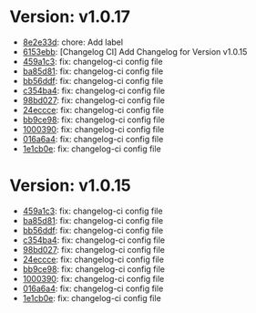 # Version: v1.0.17

* [8e2e33d](https://github.com/ReggiardoJuan/gradleSelenium/commit/8e2e33d6e8562b8c80071c1c4db29742d65d791a): chore: Add label
* [6153ebb](https://github.com/ReggiardoJuan/gradleSelenium/commit/6153ebb2e6f083b14e90201a66e0ae94a71e37cd): [Changelog CI] Add Changelog for Version v1.0.15
* [459a1c3](https://github.com/ReggiardoJuan/gradleSelenium/commit/459a1c3eb077b9fd97b150bbe68b9151cfbadbad): fix: changelog-ci config file
* [ba85d81](https://github.com/ReggiardoJuan/gradleSelenium/commit/ba85d8169199b435e1e03d7dfa183a5c1ad84402): fix: changelog-ci config file
* [bb56ddf](https://github.com/ReggiardoJuan/gradleSelenium/commit/bb56ddf7ce5ffa25b3bac84b34b8b1ae57133489): fix: changelog-ci config file
* [c354ba4](https://github.com/ReggiardoJuan/gradleSelenium/commit/c354ba4f6e838d1bbef5a11b42b990c38ff8ad4b): fix: changelog-ci config file
* [98bd027](https://github.com/ReggiardoJuan/gradleSelenium/commit/98bd02721e4ab053e3f9660a7a77ab6ecd01d2fa): fix: changelog-ci config file
* [24eccce](https://github.com/ReggiardoJuan/gradleSelenium/commit/24eccceb81ace7b455dbfefb5fe800d79f934434): fix: changelog-ci config file
* [bb9ce98](https://github.com/ReggiardoJuan/gradleSelenium/commit/bb9ce989a43db97cf524e3f5514b9245b21d0784): fix: changelog-ci config file
* [1000390](https://github.com/ReggiardoJuan/gradleSelenium/commit/1000390e7f3306bebd9d096b522f7e54cb846d31): fix: changelog-ci config file
* [016a6a4](https://github.com/ReggiardoJuan/gradleSelenium/commit/016a6a4d2c2a8dc4bc5e5a8edda289b81fb806bc): fix: changelog-ci config file
* [1e1cb0e](https://github.com/ReggiardoJuan/gradleSelenium/commit/1e1cb0e6729d9d561754922782c20580f54faeba): fix: changelog-ci config file


# Version: v1.0.15

* [459a1c3](https://github.com/ReggiardoJuan/gradleSelenium/commit/459a1c3eb077b9fd97b150bbe68b9151cfbadbad): fix: changelog-ci config file
* [ba85d81](https://github.com/ReggiardoJuan/gradleSelenium/commit/ba85d8169199b435e1e03d7dfa183a5c1ad84402): fix: changelog-ci config file
* [bb56ddf](https://github.com/ReggiardoJuan/gradleSelenium/commit/bb56ddf7ce5ffa25b3bac84b34b8b1ae57133489): fix: changelog-ci config file
* [c354ba4](https://github.com/ReggiardoJuan/gradleSelenium/commit/c354ba4f6e838d1bbef5a11b42b990c38ff8ad4b): fix: changelog-ci config file
* [98bd027](https://github.com/ReggiardoJuan/gradleSelenium/commit/98bd02721e4ab053e3f9660a7a77ab6ecd01d2fa): fix: changelog-ci config file
* [24eccce](https://github.com/ReggiardoJuan/gradleSelenium/commit/24eccceb81ace7b455dbfefb5fe800d79f934434): fix: changelog-ci config file
* [bb9ce98](https://github.com/ReggiardoJuan/gradleSelenium/commit/bb9ce989a43db97cf524e3f5514b9245b21d0784): fix: changelog-ci config file
* [1000390](https://github.com/ReggiardoJuan/gradleSelenium/commit/1000390e7f3306bebd9d096b522f7e54cb846d31): fix: changelog-ci config file
* [016a6a4](https://github.com/ReggiardoJuan/gradleSelenium/commit/016a6a4d2c2a8dc4bc5e5a8edda289b81fb806bc): fix: changelog-ci config file
* [1e1cb0e](https://github.com/ReggiardoJuan/gradleSelenium/commit/1e1cb0e6729d9d561754922782c20580f54faeba): fix: changelog-ci config file
